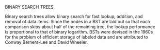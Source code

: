 BINARY SEARCH TREES.

Binary search trees allow binary search for fast lookup, addition, and removal of data items. Since the nodes in a BST are laid out so that each comparison skips about half of the remaining tree, the lookup performance is proportional to that of binary logarithm. BSTs were devised in the 1960s for the problem of efficient storage of labeled data and are attributed to Conway Berners-Lee and David Wheeler.

